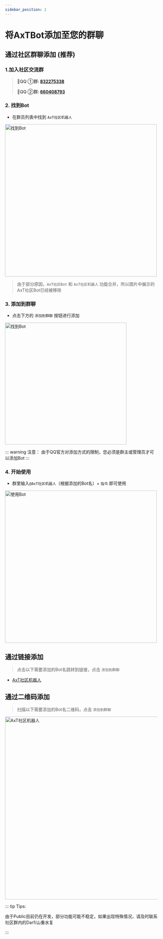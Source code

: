 ```yaml
---
sidebar_position: 2
---
```


# 将AxTBot添加至您的群聊

## 通过社区群聊添加 (推荐)

### 1.加入社区交流群
> :penguin:**QQ ①群: [832275338](https://jq.qq.com/?_wv=1027&k=EBaB6q7h)**
>
> :penguin:**QQ ②群: [660408793](https://qm.qq.com/cgi-bin/qm/qr?k=4wW19sGnlBlmVEsvnAdqlkdGUlzjGjgI&jump_from=webapi&authKey=I3wmhnlrRlLJmnodSJYiGCWJoNfpj6b3r9CzTlOs0niAqf0nbK1U8dslRSxIOII9)**

### 2. 找到Bot
- 在群员列表中找到 `AxT社区机器人`

<img width="500" alt="找到Bot" src="https://static.axtn.net/docs/img/axtbot/find_bot.jpg">

> 由于部分原因，`AxT社区Bot` 和 `AxT社区机器人` 功能合并，所以图片中展示的AxT社区Bot已经被移除

### 3. 添加到群聊
- 点击下方的 `添加到群聊` 按钮进行添加

<img width="400" alt="找到Bot" src="https://static.axtn.net/docs/img/axtbot/add_bot.jpg">

::: warning 注意：
由于QQ官方对添加方式的限制，您必须是群主或管理员才可以添加Bot
:::

### 4. 开始使用
- 群里输入`@AxT社区机器人`（根据添加的Bot名）+ `指令` 即可使用

<img width="500" alt="使用Bot" src="https://static.axtn.net/docs/img/axtbot/use_bot.jpg">

## 通过链接添加
> 点击以下需要添加的Bot名跳转到链接，点击 `添加到群聊`

- [AxT社区机器人](https://qun.qq.com/qunpro/robot/qunshare?robot_uin=3889003621&robot_appid=102076583&biz_type=0)

## 通过二维码添加
> 扫描以下需要添加的Bot名二维码，点击 `添加到群聊`

<img width="600" alt="AxT社区机器人" src="https://static.axtn.net/docs/img/axtbot/robot_qrcode.png">


::: tip Tips:

由于Public目前仍在开发，部分功能可能不稳定，如果出现特殊情况，请及时联系社区群内的Darf/山重水复

:::  
